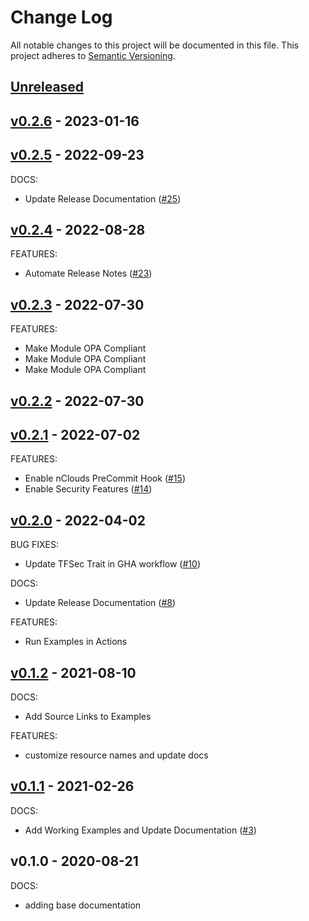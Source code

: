 # Change Log

All notable changes to this project will be documented in this file.
This project adheres to [Semantic Versioning](http://semver.org/).

<a name="unreleased"></a>
## [Unreleased]



<a name="v0.2.6"></a>
## [v0.2.6] - 2023-01-16



<a name="v0.2.5"></a>
## [v0.2.5] - 2022-09-23
DOCS:
- Update Release Documentation ([#25](https://github.com/nclouds/terraform-aws-s3-bucket/issues/25))


<a name="v0.2.4"></a>
## [v0.2.4] - 2022-08-28
FEATURES:
- Automate Release Notes ([#23](https://github.com/nclouds/terraform-aws-s3-bucket/issues/23))


<a name="v0.2.3"></a>
## [v0.2.3] - 2022-07-30
FEATURES:
- Make Module OPA Compliant
- Make Module OPA Compliant
- Make Module OPA Compliant


<a name="v0.2.2"></a>
## [v0.2.2] - 2022-07-30



<a name="v0.2.1"></a>
## [v0.2.1] - 2022-07-02
FEATURES:
- Enable nClouds PreCommit Hook ([#15](https://github.com/nclouds/terraform-aws-s3-bucket/issues/15))
- Enable Security Features ([#14](https://github.com/nclouds/terraform-aws-s3-bucket/issues/14))


<a name="v0.2.0"></a>
## [v0.2.0] - 2022-04-02
BUG FIXES:
- Update TFSec Trait in GHA workflow ([#10](https://github.com/nclouds/terraform-aws-s3-bucket/issues/10))

DOCS:
- Update Release Documentation ([#8](https://github.com/nclouds/terraform-aws-s3-bucket/issues/8))

FEATURES:
- Run Examples in Actions


<a name="v0.1.2"></a>
## [v0.1.2] - 2021-08-10
DOCS:
- Add Source Links to Examples

FEATURES:
- customize resource names and update docs


<a name="v0.1.1"></a>
## [v0.1.1] - 2021-02-26
DOCS:
- Add Working Examples and Update Documentation ([#3](https://github.com/nclouds/terraform-aws-s3-bucket/issues/3))


<a name="v0.1.0"></a>
## v0.1.0 - 2020-08-21
DOCS:
- adding base documentation


[Unreleased]: https://github.com/nclouds/terraform-aws-s3-bucket/compare/v0.2.6...HEAD
[v0.2.6]: https://github.com/nclouds/terraform-aws-s3-bucket/compare/v0.2.5...v0.2.6
[v0.2.5]: https://github.com/nclouds/terraform-aws-s3-bucket/compare/v0.2.4...v0.2.5
[v0.2.4]: https://github.com/nclouds/terraform-aws-s3-bucket/compare/v0.2.3...v0.2.4
[v0.2.3]: https://github.com/nclouds/terraform-aws-s3-bucket/compare/v0.2.2...v0.2.3
[v0.2.2]: https://github.com/nclouds/terraform-aws-s3-bucket/compare/v0.2.1...v0.2.2
[v0.2.1]: https://github.com/nclouds/terraform-aws-s3-bucket/compare/v0.2.0...v0.2.1
[v0.2.0]: https://github.com/nclouds/terraform-aws-s3-bucket/compare/v0.1.2...v0.2.0
[v0.1.2]: https://github.com/nclouds/terraform-aws-s3-bucket/compare/v0.1.1...v0.1.2
[v0.1.1]: https://github.com/nclouds/terraform-aws-s3-bucket/compare/v0.1.0...v0.1.1
